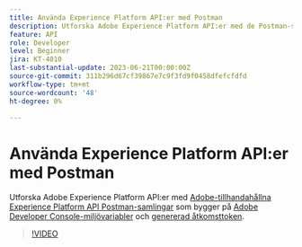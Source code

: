 ```yaml
---
title: Använda Experience Platform API:er med Postman
description: Utforska Adobe Experience Platform API:er med de Postman-samlingar som tillhandahålls av Adobe
feature: API
role: Developer
level: Beginner
jira: KT-4010
last-substantial-update: 2023-06-21T00:00:00Z
source-git-commit: 311b296d67cf39867e7c9f3fd9f0458dfefcfdfd
workflow-type: tm+mt
source-wordcount: '48'
ht-degree: 0%

---
```



# Använda Experience Platform API:er med Postman

Utforska Adobe Experience Platform API:er med [Adobe-tillhandahållna Experience Platform API Postman-samlingar](https://github.com/adobe/experience-platform-postman-samples/tree/master/apis/experience-platform) som bygger på [Adobe Developer Console-miljövariabler](platform-api-authentication.md) och [genererad åtkomsttoken](generate-an-access-token.md).

>[!VIDEO](https://video.tv.adobe.com/v/29704/?learn=on&enablevpops)
